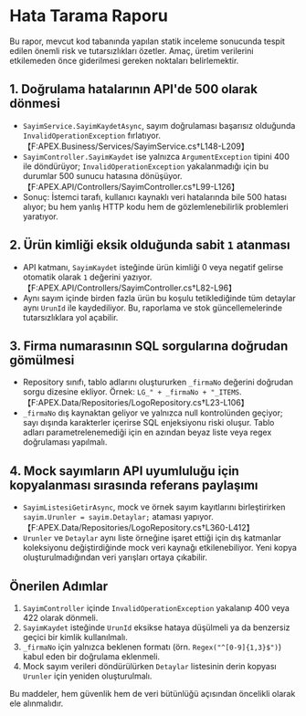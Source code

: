 # Hata Tarama Raporu

Bu rapor, mevcut kod tabanında yapılan statik inceleme sonucunda tespit edilen önemli risk ve tutarsızlıkları özetler. Amaç, üretim verilerini etkilemeden önce giderilmesi gereken noktaları belirlemektir.

## 1. Doğrulama hatalarının API'de 500 olarak dönmesi
- `SayimService.SayimKaydetAsync`, sayım doğrulaması başarısız olduğunda `InvalidOperationException` fırlatıyor. 【F:APEX.Business/Services/SayimService.cs†L148-L209】
- `SayimController.SayimKaydet` ise yalnızca `ArgumentException` tipini 400 ile döndürüyor; `InvalidOperationException` yakalanmadığı için bu durumlar 500 sunucu hatasına dönüşüyor. 【F:APEX.API/Controllers/SayimController.cs†L99-L126】
- Sonuç: İstemci tarafı, kullanıcı kaynaklı veri hatalarında bile 500 hatası alıyor; bu hem yanlış HTTP kodu hem de gözlemlenebilirlik problemleri yaratıyor.

## 2. Ürün kimliği eksik olduğunda sabit `1` atanması
- API katmanı, `SayimKaydet` isteğinde ürün kimliği 0 veya negatif gelirse otomatik olarak `1` değerini yazıyor. 【F:APEX.API/Controllers/SayimController.cs†L82-L96】
- Aynı sayım içinde birden fazla ürün bu koşulu tetiklediğinde tüm detaylar aynı `UrunId` ile kaydediliyor. Bu, raporlama ve stok güncellemelerinde tutarsızlıklara yol açabilir.

## 3. Firma numarasının SQL sorgularına doğrudan gömülmesi
- Repository sınıfı, tablo adlarını oluştururken `_firmaNo` değerini doğrudan sorgu dizesine ekliyor. Örnek: `LG_" + _firmaNo + "_ITEMS`. 【F:APEX.Data/Repositories/LogoRepository.cs†L23-L106】
- `_firmaNo` dış kaynaktan geliyor ve yalnızca null kontrolünden geçiyor; sayı dışında karakterler içerirse SQL enjeksiyonu riski oluşur. Tablo adları parametrelenemediği için en azından beyaz liste veya regex doğrulaması yapılmalı.

## 4. Mock sayımların API uyumluluğu için kopyalanması sırasında referans paylaşımı
- `SayimListesiGetirAsync`, mock ve örnek sayım kayıtlarını birleştirirken `sayim.Urunler = sayim.Detaylar;` ataması yapıyor. 【F:APEX.Data/Repositories/LogoRepository.cs†L360-L412】
- `Urunler` ve `Detaylar` aynı liste örneğine işaret ettiği için dış katmanlar koleksiyonu değiştirdiğinde mock veri kaynağı etkilenebiliyor. Yeni kopya oluşturulmadığından veri yarışları ortaya çıkabilir.

## Önerilen Adımlar
1. `SayimController` içinde `InvalidOperationException` yakalanıp 400 veya 422 olarak dönmeli.
2. `SayimKaydet` isteğinde `UrunId` eksikse hataya düşülmeli ya da benzersiz geçici bir kimlik kullanılmalı.
3. `_firmaNo` için yalnızca beklenen formatı (örn. `Regex("^[0-9]{1,3}$")`) kabul eden bir doğrulama eklenmeli.
4. Mock sayım verileri döndürülürken `Detaylar` listesinin derin kopyası `Urunler` için yeniden oluşturulmalı.

Bu maddeler, hem güvenlik hem de veri bütünlüğü açısından öncelikli olarak ele alınmalıdır.
